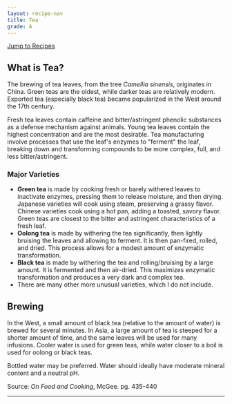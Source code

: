 ```yaml
---
layout: recipe-nav
title: Tea
grade: A
---
```

[Jump to Recipes](#recipes)
## What is Tea?
The brewing of tea leaves, from the tree *Camellia sinensis*, originates in China. Green teas are the oldest, while darker teas are relatively modern. Exported tea (especially black tea) became popularized in the West around the 17th century. 

Fresh tea leaves contain caffeine and bitter/astringent phenolic substances as a defense mechanism against animals. Young tea leaves contain the highest concentration and are the most desirable. Tea manufacturing involve processes that use the leaf's enzymes to "ferment" the leaf, breaking down and transforming compounds to be more complex, full, and less bitter/astringent.

### Major Varieties
- **Green tea** is made by cooking fresh or barely withered leaves to inactivate enzymes, pressing them to release moisture, and then drying. Japanese varieties will cook using steam, preserving a grassy flavor. Chinese varieties cook using a hot pan, adding a toasted, savory flavor. Green teas are closest to the bitter and astringent characteristics of a fresh leaf.
- **Oolong tea** is made by withering the tea significantly, then lightly bruising the leaves and allowing to ferment. It is then pan-fired, rolled, and dried. This process allows for a modest amount of enzymatic transformation.
- **Black tea** is made by withering the tea and rolling/bruising by a large amount. It is fermented and then air-dried. This maximizes enzymatic transformation and produces a very dark and complex tea.
- There are many other more unusual varieties, which I do not include.

## Brewing
In the West, a small amount of black tea (relative to the amount of water) is brewed for several minutes. In Asia, a large amount of tea is steeped for a shorter amount of time, and the same leaves will be used for many infusions. Cooler water is used for green teas, while water closer to a boil is used for oolong or black teas.

Bottled water may be preferred. Water should ideally have moderate mineral content and a neutral pH.

Source: *On Food and Cooking*, McGee. pg. 435-440

---

